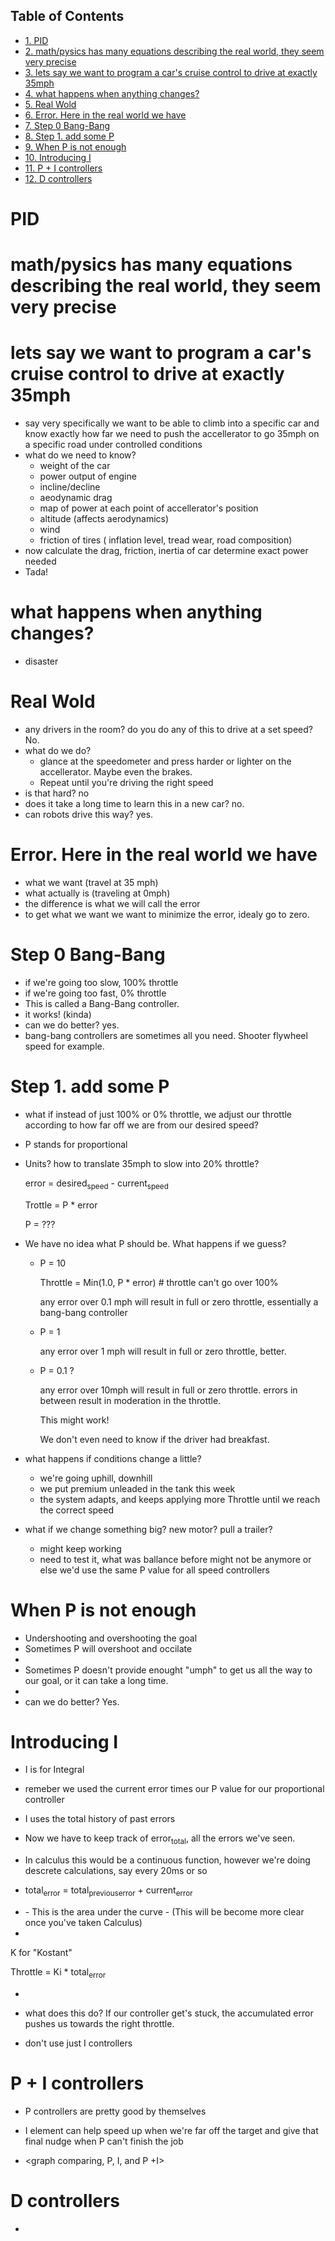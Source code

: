 <div id="table-of-contents">
<h2>Table of Contents</h2>
<div id="text-table-of-contents">
<ul>
<li><a href="#sec-1">1. PID</a></li>
<li><a href="#sec-2">2. math/pysics has many equations describing the real world, they seem very precise</a></li>
<li><a href="#sec-3">3. lets say we want to program a car's cruise control to drive at exactly 35mph</a></li>
<li><a href="#sec-4">4. what happens when anything changes?</a></li>
<li><a href="#sec-5">5. Real Wold</a></li>
<li><a href="#sec-6">6. Error. Here in the real world we have</a></li>
<li><a href="#sec-7">7. Step 0 Bang-Bang</a></li>
<li><a href="#sec-8">8. Step 1.  add some P</a></li>
<li><a href="#sec-9">9. When P is not enough</a></li>
<li><a href="#sec-10">10. Introducing I</a></li>
<li><a href="#sec-11">11. P + I controllers</a></li>
<li><a href="#sec-12">12. D controllers</a></li>
</ul>
</div>
</div>

# PID<a id="sec-1" name="sec-1"></a>

# math/pysics has many equations describing the real world, they seem very precise<a id="sec-2" name="sec-2"></a>

# lets say we want to program a car's cruise control to drive at exactly 35mph<a id="sec-3" name="sec-3"></a>

-   say very specifically we want to be able to climb into a specific car and know exactly how far we need to push the accellerator to go 35mph on a specific road under controlled conditions
-   what do we need to know?
    -   weight of the car
    -   power output of engine
    -   incline/decline
    -   aeodynamic drag
    -   map of power at each point of accellerator's position
    -   altitude (affects aerodynamics)
    -   wind
    -   friction of tires ( inflation level, tread wear, road composition)
-   now calculate the drag, friction, inertia of car determine exact power needed
-   Tada!

# what happens when anything changes?<a id="sec-4" name="sec-4"></a>

-   disaster

# Real Wold<a id="sec-5" name="sec-5"></a>

-   any drivers in the room? do you do any of this to drive at a set speed? No.
-   what do we do?
    -   glance at the speedometer and press harder or lighter on the accellerator. Maybe even the brakes.
    -   Repeat until you're driving the right speed
-   is that hard? no
-   does it take a long time to learn this in a new car? no.
-   can robots drive this way? yes.

# Error. Here in the real world we have<a id="sec-6" name="sec-6"></a>

-   what we want (travel at 35 mph)
-   what actually is  (traveling at 0mph)
-   the difference is what we will call the error
-   to get what we want we want to minimize the error, idealy go to zero.

# Step 0 Bang-Bang<a id="sec-7" name="sec-7"></a>

-   if we're going too slow, 100% throttle
-   if we're going too fast, 0% throttle
-   This is called a Bang-Bang controller.
-   it works!  (kinda)
-   can we do better? yes.
-   bang-bang controllers are sometimes all you need. Shooter flywheel speed for example.

# Step 1.  add some P<a id="sec-8" name="sec-8"></a>

-   what if instead of just 100% or 0% throttle, we adjust our
    throttle according to how far off we are from our desired speed?
-   P stands for proportional
-   Units?   how to translate 35mph to slow into 20% throttle?
    
    error = desired<sub>speed</sub> - current<sub>speed</sub>
    
    Trottle = P \* error
    
    P = ???

-   We have no idea what P should be. What happens if we guess? 
    -   P = 10  
        
        Throttle = Min(1.0, P \* error)    # throttle can't go over 100%
        
        any error over 0.1 mph will result in full or zero throttle, essentially a bang-bang controller
    
    -   P = 1
        
        any error over 1 mph will result in full or zero throttle, better.
    
    -   P = 0.1 ? 
        
        any error over 10mph will result in full or zero throttle.
        errors in between result in moderation in the throttle.
        
        This might work!
        
        We don't even need to know if the driver had breakfast.

-   what happens if conditions change a little?
    -   we're going uphill, downhill
    -   we put premium unleaded in the tank this week
    -   the system adapts, and keeps applying more Throttle until we reach the correct speed
-   what if we change something big? new motor? pull a trailer?
    -   might keep working
    -   need to test it, what was ballance before might not be anymore
        or else we'd use the same P value for all speed controllers

# When P is not enough<a id="sec-9" name="sec-9"></a>

-   Undershooting and overshooting the goal
-   Sometimes P will overshoot and occilate
-   <graph>
-   Sometimes P doesn't provide enought "umph" to get us all the way to our goal, or it can take a long time.
-   <graph>
-   can we do better? Yes.

# Introducing I<a id="sec-10" name="sec-10"></a>

-   I is for Integral
-   remeber we used the current error times our P value for our proportional controller
-   I uses the total history of past errors
-   Now we have to keep track of error<sub>total</sub>, all the errors we've seen.
-   In calculus this would be a continuous function, however we're doing descrete calculations, say every 20ms or so

-   total<sub>error</sub> = total<sub>previous</sub><sub>error</sub> + current<sub>error</sub>

-   <graph>  
    -   This is the area under the curve
    -   (This will be become more clear once you've taken Calculus)
-   <graph with negative error>

K for "Kostant"

Throttle = Ki \* total<sub>error</sub>

-   <graph>

-   what does this do? If our controller get's stuck, the accumulated error pushes us towards the right throttle.

-   don't use just I controllers

# P + I controllers<a id="sec-11" name="sec-11"></a>

-   P controllers are pretty good by themselves
-   I element can help speed up when we're far off the target and give that final nudge when P can't finish the job

-   <graph comparing, P, I, and P +I>

# D controllers<a id="sec-12" name="sec-12"></a>

-
